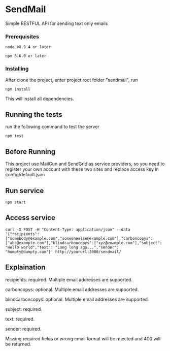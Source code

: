 # SendMail

Simple RESTFUL API for sending text only emails

### Prerequisites


```
node v8.9.4 or later

npm 5.6.0 or later

```

### Installing

After clone the project, enter project root folder "sendmail", run
```
npm install
```
This will install all dependencies.

## Running the tests

run the following command to test the server
```
npm test
```
## Before Running

This project use MailGun and SendGrid as service providers, so you need to register your own account with these two sites and replace access key in config/default.json

## Run service
```
npm start
```

## Access service
```
curl -X POST -H "Content-Type: application/json" --data '{"recipients": ["somebody@example.com","someoneelse@example.com"],"carboncopys": ["abc@example.com"],"blindcarboncopys":["xyz@example.com"],"subject": "Hello world","text": "Long long ago...","sender": "humpty@dumpty.com"}' http://yoururl:3000/sendmail/
```
## Explaination
recipients: required. Multiple email addresses are supported. 

carboncopys: optional. Multiple email addresses are supported. 

blindcarboncopys: optional. Multiple email addresses are supported. 

subject: required.

text: required.

sender: required.


Missing required fields or wrong email format will be rejected and 400 will be returned. 

